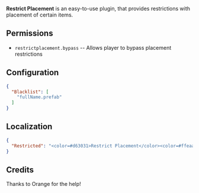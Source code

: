 **Restrict Placement** is an easy-to-use plugin, that provides restrictions with placement of certain items.

## Permissions

- `restrictplacement.bypass` -- Allows player to bypass placement restrictions

## Configuration

```json
{
  "Blacklist": [
    "fullName.prefab"
  ]
}
```

## Localization

```json
{
  "Restricted": "<color=#d63031>Restrict Placement</color><color=#ffeaa7>: You're not allowed to place this item.</color>"
}
```

## Credits

Thanks to Orange for the help!

